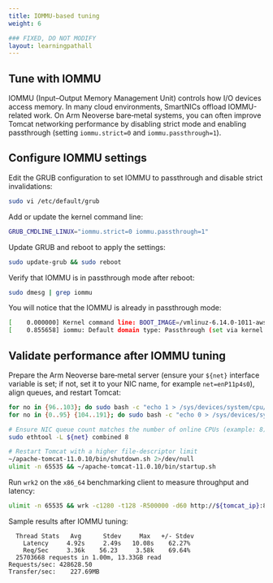 ```yaml
---
title: IOMMU-based tuning
weight: 6

### FIXED, DO NOT MODIFY
layout: learningpathall
---
```


## Tune with IOMMU

IOMMU (Input–Output Memory Management Unit) controls how I/O devices access memory. In many cloud environments, SmartNICs offload IOMMU-related work. On Arm Neoverse bare‑metal systems, you can often improve Tomcat networking performance by disabling strict mode and enabling passthrough (setting `iommu.strict=0` and `iommu.passthrough=1`).

## Configure IOMMU settings

Edit the GRUB configuration to set IOMMU to passthrough and disable strict invalidations:

```bash
sudo vi /etc/default/grub
```
Add or update the kernel command line:
```bash
GRUB_CMDLINE_LINUX="iommu.strict=0 iommu.passthrough=1"
```

Update GRUB and reboot to apply the settings:

```bash
sudo update-grub && sudo reboot
```

Verify that IOMMU is in passthrough mode after reboot:

```bash
sudo dmesg | grep iommu
```

You will notice that the IOMMU is already in passthrough mode:
```bash
[    0.000000] Kernel command line: BOOT_IMAGE=/vmlinuz-6.14.0-1011-aws root=PARTUUID=1c3f3c20-db6b-497c-8727-f6702f73a5b2 ro iommu.strict=0 iommu.passthrough=1 console=tty1 console=ttyS0 nvme_core.io_timeout=4294967295 panic=-1
[    0.855658] iommu: Default domain type: Passthrough (set via kernel command line)
```

## Validate performance after IOMMU tuning

Prepare the Arm Neoverse bare‑metal server (ensure your `${net}` interface variable is set; if not, set it to your NIC name, for example `net=enP11p4s0`), align queues, and restart Tomcat:

```bash
for no in {96..103}; do sudo bash -c "echo 1 > /sys/devices/system/cpu/cpu${no}/online"; done
for no in {0..95} {104..191}; do sudo bash -c "echo 0 > /sys/devices/system/cpu/cpu${no}/online"; done

# Ensure NIC queue count matches the number of online CPUs (example: 8)
sudo ethtool -L ${net} combined 8

# Restart Tomcat with a higher file‑descriptor limit
~/apache-tomcat-11.0.10/bin/shutdown.sh 2>/dev/null
ulimit -n 65535 && ~/apache-tomcat-11.0.10/bin/startup.sh
```

Run `wrk2` on the `x86_64` benchmarking client to measure throughput and latency:

```bash
ulimit -n 65535 && wrk -c1280 -t128 -R500000 -d60 http://${tomcat_ip}:8080/examples/servlets/servlet/HelloWorldExample
```

Sample results after IOMMU tuning:

```output
  Thread Stats   Avg      Stdev     Max   +/- Stdev
    Latency     4.92s     2.49s   10.08s    62.27%
    Req/Sec     3.36k    56.23     3.58k    69.64%
  25703668 requests in 1.00m, 13.33GB read
Requests/sec: 428628.50
Transfer/sec:    227.69MB
```
